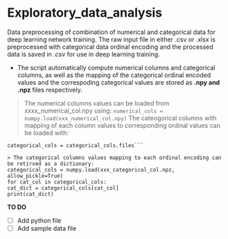 # Exploratory_data_analysis 

Data preprocessing of combination of numerical and categorical data for deep learning network training.
The raw input file in either .csv or .xlsx is preprocessed with categorical data ordinal encoding and the processed
data is saved in .csv for use in deep learning training.

* The script automatically compute numerical columns and categorical columns, as well as the mapping of the categorical ordinal
encoded values and the correspoding categorical values are stored as **.npy and .npz** files respectively.

> The numerical columns values can be loaded from xxxx_numerical_col.npy using:
```numerical_cols = numpy.load(xxx_numerical_col.npy)```
> The cateogorical columns with mapping of each column values to corresponding ordinal values can be loaded with:
```categorical_cols = numpy.load(xxx_categorical_col.npz, allow_pickle=True)
categorical_cols = categorical_cols.files```

> The categorical columns values mapping to each ordinal encoding can be retirved as a dictionary:
categorical_cols = numpy.load(xxx_categorical_col.npz, allow_pickle=True)
for cat_col in categorical_cols:
cat_dict = categorical_cols[cat_col]
print(cat_dict)
```

**TO DO**

- [ ] Add python file
- [ ] Add sample data file
